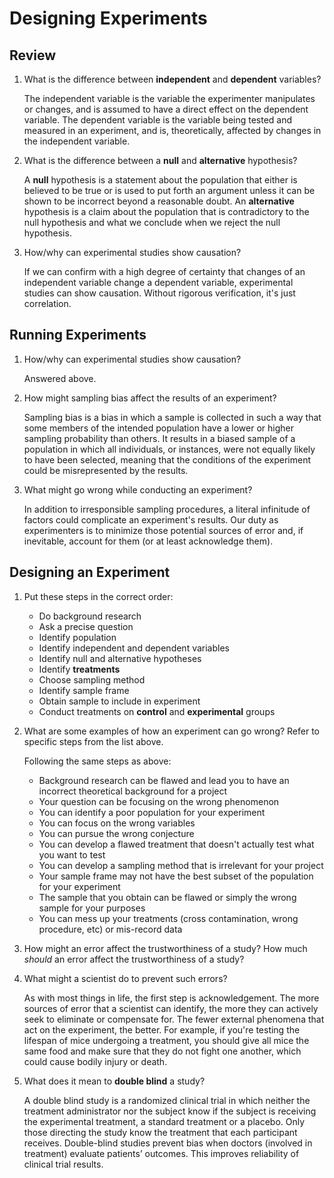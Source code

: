 # Designing Experiments

## Review
1. What is the difference between **independent** and **dependent** variables?

     The independent variable is the variable the experimenter manipulates or changes, and is assumed to have a direct effect on the dependent variable. The dependent variable is the variable being tested and measured in an experiment, and is, theoretically, affected by changes in the independent variable.

2. What is the difference between a **null** and **alternative** hypothesis?

     A **null** hypothesis is a statement about the population that either is believed to be true or is used to put forth an argument unless it can be shown to be incorrect beyond a reasonable doubt. An **alternative** hypothesis is a claim about the population that is contradictory to the null hypothesis and what we conclude when we reject the null hypothesis.

3. How/why can experimental studies show causation?

     If we can confirm with a high degree of certainty that changes of an independent variable change a dependent variable, experimental studies can show causation. Without rigorous verification, it's just correlation.

## Running Experiments
1. How/why can experimental studies show causation?

     Answered above. 

2. How might sampling bias affect the results of an experiment?

     Sampling bias is a bias in which a sample is collected in such a way that some members of the intended population have a lower or higher sampling probability than others. It results in a biased sample of a population in which all individuals, or instances, were not equally likely to have been selected, meaning that the conditions of the experiment could be misrepresented by the results.

3. What might go wrong while conducting an experiment?

     In addition to irresponsible sampling procedures, a literal infinitude of factors could complicate an experiment's results. Our duty as experimenters is to minimize those potential sources of error and, if inevitable, account for them (or at least acknowledge them).

## Designing an Experiment
1. Put these steps in the correct order:
     - Do background research
     - Ask a precise question
     - Identify population
     - Identify independent and dependent variables
     - Identify null and alternative hypotheses
     - Identify **treatments**
     - Choose sampling method
     - Identify sample frame
     - Obtain sample to include in experiment
     - Conduct treatments on **control** and **experimental** groups
2. What are some examples of how an experiment can go wrong? Refer to specific steps from the list above.
     
     Following the same steps as above:
     - Background research can be flawed and lead you to have an incorrect theoretical background for a project
     - Your question can be focusing on the wrong phenomenon
     - You can identify a poor population for your experiment
     - You can focus on the wrong variables
     - You can pursue the wrong conjecture
     - You can develop a flawed treatment that doesn't actually test what you want to test
     - You can develop a sampling method that is irrelevant for your project
     - Your sample frame may not have the best subset of the population for your experiment
     - The sample that you obtain can be flawed or simply the wrong sample for your purposes
     - You can mess up your treatments (cross contamination, wrong procedure, etc) or mis-record data
     
3. How might an error affect the trustworthiness of a study? How much *should* an error affect the trustworthiness of a study?



4. What might a scientist do to prevent such errors?

     As with most things in life, the first step is acknowledgement. The more sources of error that a scientist can identify, the more they can actively seek to eliminate or compensate for. The fewer external phenomena that act on the experiment, the better. For example, if you're testing the lifespan of mice undergoing a treatment, you should give all mice the same food and make sure that they do not fight one another, which could cause bodily injury or death.

5. What does it mean to **double blind** a study?

     A double blind study is a randomized clinical trial in which neither the treatment administrator nor the subject know if the subject is receiving the experimental treatment, a standard treatment or a placebo. Only those directing the study know the treatment that each participant receives. Double-blind studies prevent bias when doctors (involved in treatment) evaluate patients’ outcomes. This improves reliability of clinical trial results.


